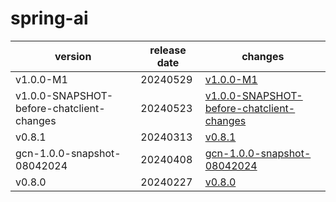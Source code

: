 # spring-ai

|                  version                  | release date |                                               changes                                                |
|-------------------------------------------|--------------|------------------------------------------------------------------------------------------------------|
| v1.0.0-M1                                 | 20240529     | [v1.0.0-M1](./v1.0.0-M1-20240529.md)                                                                 |
| v1.0.0-SNAPSHOT-before-chatclient-changes | 20240523     | [v1.0.0-SNAPSHOT-before-chatclient-changes](./v1.0.0-SNAPSHOT-before-chatclient-changes-20240523.md) |
| v0.8.1                                    | 20240313     | [v0.8.1](./v0.8.1-20240313.md)                                                                       |
| gcn-1.0.0-snapshot-08042024               | 20240408     | [gcn-1.0.0-snapshot-08042024](./gcn-1.0.0-snapshot-08042024-20240408.md)                             |
| v0.8.0                                    | 20240227     | [v0.8.0](./v0.8.0-20240227.md)                                                                       |

